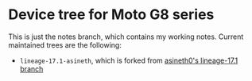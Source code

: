 Device tree for Moto G8 series
==============================

This is just the notes branch, which contains my working notes. Current
maintained trees are the following:

- `lineage-17.1-asineth`, which is forked from [asineth0's lineage-17.1 branch][1]

[1]: https://github.com/asineth0/android_device_motorola_sofiar/tree/lineage-17.1
